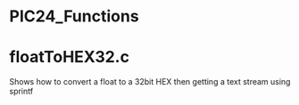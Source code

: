 # PIC24_Functions


# floatToHEX32.c
 Shows how to convert a float to a 32bit HEX then getting a text stream using sprintf
